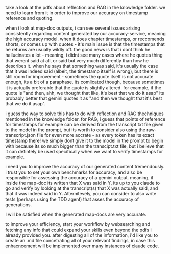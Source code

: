 take a look at the pdfs about reflection and RAG in the knowledge folder. we need to learn from it in order to improve our accuracy on timestamp reference and quoting. 

when i look at map-doc outputs, i can see several issues arising consistently regarding content generated by our accuracy-service, meaning the high accuracy model. when it does chapter timestamps, or reccomends shorts, or comes up with quotes - it's main issue is that the timestamps that he returns are usually wildly off. the good news is that i dont think he hallucinates a lot - meaning, i didnt see many cases where he quotes thing that werent said at all, or said but very much differently than how he describes it. when he says that something was said, it's usually the case that it was indeed said (albeit, the timestamp itself is wrong), but there is still room for improvement - sometimes the quote itself is not accurate enough, its a bit of a paraphase. its comlicated though, because sometimes it is actually preferable that the quote is slightly altered. for example, if the quote is "and then, ahh, we thought that like, it's best that we do it asap" its probably better that gemini quotes it as "and then we thought that it's best that we do it asap". 

i guess the way to solve this has to do with reflection and RAG thechniques mentioned in the knowledge folder. for RAG, i guess that points of reference for timestamps for example can be derived from the transcript.txt file given to the model in the prompt, but its worth to consider also using the raw-transcript.json file for even more accrate - as every token has its exact timestamp there! we simply dont give it to the model in the prompt to begin with because its so much bigger than the transcipt.txt file, but i believe that it can defintely be used specifically when we want to verify timestamps for example.

i need you to improve the accuracy of our generated content tremendously. i trust you to set your own benchmarks for accuracy, and also be responsible for assessing the accuracy of a gemini output. meaning, if inside the map-doc its written that X was said in Y, its up to you claude to go and verify by looking at the transcript(s) that X was actually said, and that it was indeed said in Y. Alternitevely, you can consider to also write tests (perhaps using the TDD agent) that asses the accuracy of generations.

I will be satisfied when the generated map-docs are very accurate.

to improve your efficiency, start your workflow by websearching and fetching any info that could expand your skills even beyond the pdfs i already provided you. after digesting all of the information, i'd like you to create an .md file concetrating all of your relevant findings, in case this enhacncement will be implemented over many instances of claude code.